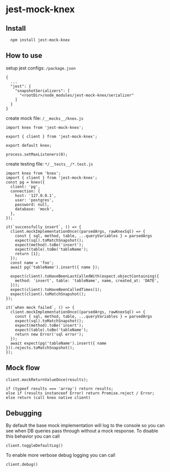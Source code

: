 # jest-mock-knex

## Install

```
  npm install jest-mock-knex
```

## How to use

setup jest configs: `/package.json`

```
{
  ...
  "jest": {
    "snapshotSerializers": [
      "<rootDir>/node_modules/jest-mock-knex/serializer"
    ]
  }
}
```

create mock file: `/__mocks__/knex.js`

```
import knex from 'jest-mock-knex';

export { client } from 'jest-mock-knex';

export default knex;

process.setMaxListeners(0);
```

create testing file: `*/__tests__/*.test.js`

```
import knex from 'knex';
import { client } from 'jest-mock-knex';
const pg = knex({
  client: 'pg',
  connection: {
    host: '127.0.0.1',
    user: 'postgres',
    password: null,
    database: 'mock',
  },
});

it(`successfully insert`, () => {
  client.mockImplementationOnce((parsedArgs, rawKnexSql) => {
    const { sql, method, table, ...queryVariables } = parsedArgs
    expect(sql).toMatchSnapshot();
    expect(method).toBe('insert');
    expect(table).toBe('tableName');
    return [1];
  });
  const name = 'foo';
  await pg('tableName').insert({ name });

  expect(client).toHaveBeenLastCalledWith(expect.objectContaining({
    method: 'insert', table: 'tableName', name, created_at: 'DATE',
  }));
  expect(client).toHaveBeenCalledTimes(1);
  expect(client).toMatchSnapshot();
});

it(`when mock failed`, () => {
  client.mockImplementationOnce((parsedArgs, rawKnexSql) => {
    const { sql, method, table, ...queryVariables } = parsedArgs
    expect(sql).toMatchSnapshot();
    expect(method).toBe('insert');
    expect(table).toBe('tableName');
    return new Error('sql error');
  });
  await expect(pg('tableName').insert({ name })).rejects.toMatchSnapshot();
});
```

## Mock flow

```
client.mockReturnValueOnce(results);

if (typeof results === 'array') return results;
else if (results instanceof Error) return Promise.reject / Error;
else return (call knex native client)
```

## Debugging

By default the base mock implementation will log to the console so you can
see when DB queries pass through without a mock response. To disable this behavior
you can call
```
client.toggleDefaultLog()
```

To enable more verbose debug logging you can call
```
client.debug()
```
